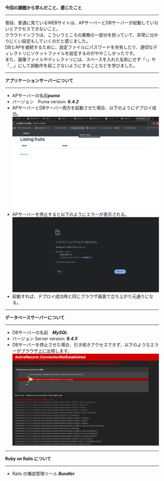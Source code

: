 
**今回の課題から学んだこと、感じたこと**
***
普段、普通に見ているWEBサイトは、APサーバーとDBサーバーが起動していないとアクセスできないこと。  
クラウドインフラは、こういうところの業務の一部分を担っていて、非常に分かりにくい設定もしていくのだと感じました。  
DBとAPを接続するために、設定ファイルにパスワードを共有したり、適切なディレクトリにソケットファイルを設定するのがややこしかったです。  
また、画像ファイルやディレクトリには、スペースを入れた名称にせず「-」や「＿」にして誤動作を起こさないようにすることなどを学びました。
***
**アプリケーションサーバーについて**
***
* APサーバーの名前***puma***  
* バージョン　Puma version: ***6.4.2***  
* APサーバーとDBサーバー両方を起動させた場合、以下のようにデプロイ成功。  
![デプロイ成功画像](images/Listing-fruits.png)  
* APサーバーを停止すると以下のようにエラーが表示される。  
![APサーバ停止時画像](images/ErrorAP.png)  
* 起動すれば、デプロイ成功時と同じブラウザ画面で立ち上がり元通りになる。  
***
**データベースサーバーについて**
***
* DBサーバーの名前　***MySQL***  
* バージョン Server version: ***8.4.5***  
* DBサーバーを停止させた場合、引き続きアクセスできず、以下のようなエラーがブラウザ上に出現します。  
![DBサーバ停止時画像](images/ErrorDB.png)  
***
**Ruby on Rails について**
***
* Rails の構成管理ツール ***Bundler***  

